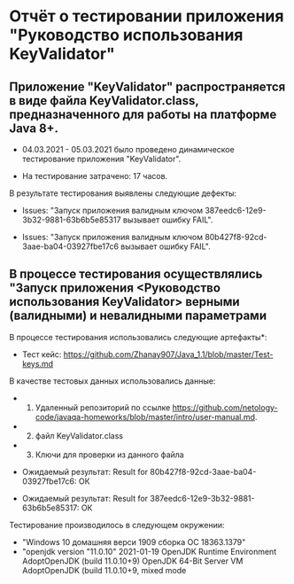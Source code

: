 

# Отчёт о тестировании приложения "Руководство использования KeyValidator"

## Приложение "KeyValidator" распространяется в виде файла KeyValidator.class, предназначенного для работы на платформе Java 8+.

* 04.03.2021 - 05.03.2021 было проведено динамическое тестирование приложения "KeyValidator".

* На тестирование затрачено: 17 часов.

В результате тестирования выявлены следующие дефекты:

* Issues: "Запуск приложения валидным ключом  387eedc6-12e9-3b32-9881-63b6b5e85317 вызывает ошибку FAIL".

* Issues: "Запуск приложения валидным ключом  80b427f8-92cd-3aae-ba04-03927fbe17c6 вызывает ошибку FAIL".



## В процессе тестирования осуществлялись "Запуск приложения <Руководство использования KeyValidator> верными (валидными) и невалидными параметрами 

В процессе тестирования использовались следующие артефакты*:

* Тест кейс: https://github.com/Zhanay907/Java_1.1/blob/master/Test-keys.md


В качестве тестовых данных использовались данные:
 * 1. Удаленный репозиторий по ссылке https://github.com/netology-code/javaqa-homeworks/blob/master/intro/user-manual.md.
 * 2. файл KeyValidator.class
 * 3. Ключи для проверки из данного файла

* Ожидаемый результат: Result for 80b427f8-92cd-3aae-ba04-03927fbe17c6: ОК
* Ожидаемый результат: Result for 387eedc6-12e9-3b32-9881-63b6b5e85317: ОК

Тестирование производилось в следующем окружении:

* "Windows 10 домашняя верси 1909 сборка ОС 18363.1379"
* "openjdk version "11.0.10" 2021-01-19
OpenJDK Runtime Environment AdoptOpenJDK (build 11.0.10+9)
OpenJDK 64-Bit Server VM AdoptOpenJDK (build 11.0.10+9, mixed mode
